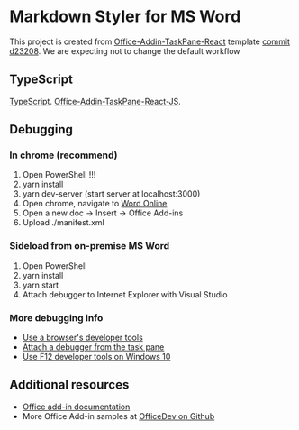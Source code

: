 # Markdown Styler for MS Word

This project is created from
[Office-Addin-TaskPane-React](https://github.com/OfficeDev/Office-Addin-TaskPane-React)
template
[commit d23208](https://github.com/OfficeDev/Office-Addin-TaskPane-React/tree/d232082509522d1bf12da371e10676a721ecd247).
We are expecting not to change the default workflow

## TypeScript

[TypeScript](http://www.typescriptlang.org/).
[Office-Addin-TaskPane-React-JS](https://github.com/OfficeDev/Office-Addin-TaskPane-React-JS).

## Debugging

### In chrome (recommend)

1. Open PowerShell !!!
1. yarn install
1. yarn dev-server (start server at localhost:3000)
1. Open chrome, navigate to [Word Online](https://www.office.com/launch/word)
1. Open a new doc -> Insert -> Office Add-ins
1. Upload ./manifest.xml

### Sideload from on-premise MS Word

1. Open PowerShell
1. yarn install
1. yarn start
1. Attach debugger to Internet Explorer with Visual Studio

### More debugging info

- [Use a browser's developer tools](https://docs.microsoft.com/office/dev/add-ins/testing/debug-add-ins-in-office-online)
- [Attach a debugger from the task pane](https://docs.microsoft.com/office/dev/add-ins/testing/attach-debugger-from-task-pane)
- [Use F12 developer tools on Windows 10](https://docs.microsoft.com/office/dev/add-ins/testing/debug-add-ins-using-f12-developer-tools-on-windows-10)

## Additional resources

- [Office add-in documentation](https://docs.microsoft.com/office/dev/add-ins/overview/office-add-ins)
- More Office Add-in samples at
  [OfficeDev on Github](https://github.com/officedev)
